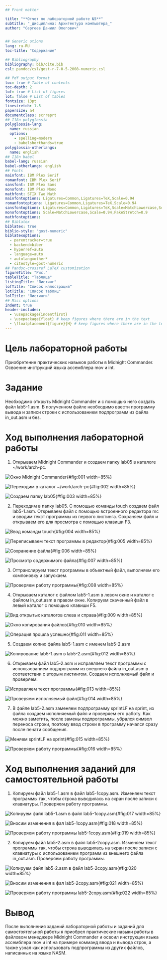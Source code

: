 ```yaml
---
## Front matter

title: "**Отчет по лабораторной работе №5**"
subtitle: "_дисциплина: Архитектура компьютера_"
author: "Сергеев Даниил Олегович"


## Generic otions
lang: ru-RU
toc-title: "Содержание"

## Bibliography
bibliography: bib/cite.bib
csl: pandoc/csl/gost-r-7-0-5-2008-numeric.csl

## Pdf output format
toc: true # Table of contents
toc-depth: 2
lof: true # List of figures
lot: false # List of tables
fontsize: 13pt
linestretch: 1.5
papersize: a4
documentclass: scrreprt
## I18n polyglossia
polyglossia-lang:
  name: russian
  options:
	- spelling=modern
	- babelshorthands=true
polyglossia-otherlangs:
  name: english
## I18n babel
babel-lang: russian
babel-otherlangs: english
## Fonts
mainfont: IBM Plex Serif
romanfont: IBM Plex Serif
sansfont: IBM Plex Sans
monofont: IBM Plex Mono
mathfont: STIX Two Math
mainfontoptions: Ligatures=Common,Ligatures=TeX,Scale=0.94
romanfontoptions: Ligatures=Common,Ligatures=TeX,Scale=0.94
sansfontoptions: Ligatures=Common,Ligatures=TeX,Scale=MatchLowercase,Scale=0.94
monofontoptions: Scale=MatchLowercase,Scale=0.94,FakeStretch=0.9
mathfontoptions:
## Biblatex
biblatex: true
biblio-style: "gost-numeric"
biblatexoptions:
  - parentracker=true
  - backend=biber
  - hyperref=auto
  - language=auto
  - autolang=other*
  - citestyle=gost-numeric
## Pandoc-crossref LaTeX customization
figureTitle: "Рис."
tableTitle: "Таблица"
listingTitle: "Листинг"
lofTitle: "Список иллюстраций"
lotTitle: "Список таблиц"
lolTitle: "Листинги"
## Misc options
indent: true
header-includes:
  - \usepackage{indentfirst}
  - \usepackage{float} # keep figures where there are in the text
  - \floatplacement{figure}{H} # keep figures where there are in the text
---
```


# Цель лабораторной работы

Приобретение практических навыков работы в Midnight Commander. Освоение инструкций
языка ассемблера mov и int.

# Задание

Необходимо открыть Midnight Commander и с помощью него создать файл lab5-1.asm. В полученном файле необходимо ввести программу вывода и записи строки с использованием подпрограмм из файла in_out.asm и без.

# Ход выполнения лабораторной работы

1. Открываем Midnight Commander и создаем папку lab05 в каталоге ~/work/arch-pc.

![Окно Midnight Commander](image/1.PNG){#fig:001 width=85%}

![Переходим в каталог ~/work/arch-pc](image/2.PNG){#fig:002 width=85%}

![Создаем папку lab05](image/3.PNG){#fig:003 width=85%}

2. Переходим в папку lab05. С помощью команды touch создаем файл lab5-1.asm. Открываем файл с помощью встроенного редактора mc и вводим текст программы из первого листинга. Сохраняем файл и открываем его для просмотра с помощью клавиши F3.

![Ввод команды touch](image/4.PNG){#fig:004 width=85%}

![Переписываем текст программы в редактор](image/5.PNG){#fig:005 width=85%}

![Сохранение файла](image/6.PNG){#fig:006 width=85%}

![Просмотр содержимого файла](image/7.PNG){#fig:007 width=85%}

3. Оттранслируем текст программы в объектный файл, выполняем его компоновку и запускаем.

![Проверяем работу программы](image/8.PNG){#fig:008 width=85%}

4. Открываем каталог с файлом lab5-1.asm в левом окне и каталог с файлом in_out.asm в правом окне. Копируем скаченный файл в левый каталог с помощью клавиши F5.

![Вид открытых каталогов слева и справа](image/9.PNG){#fig:009 width=85%}

![Окно копирования файлов](image/10.PNG){#fig:010 width=85%}

![Операция прошла успешно](image/11.PNG){#fig:011 width=85%}

5. Создаем копию файла lab5-1.asm с именем lab5-2.asm

![Копирование lab5-1.asm в lab5-2.asm](image/12.PNG){#fig:012 width=85%}

6. Открываем файл lab5-2.asm и исправляем текст программы с использованием подпрограмм из внешнего файла in_out.asm в соответствии с вторым листингом. Создаем исполняемый файл и проверяем.

![Исправляем текст программы](image/13.PNG){#fig:013 width=85%}

![Проверяем исполняемый файл](image/14.PNG){#fig:014 width=85%}

7. В файле lab5-2.asm заменяем подпрограмму sprintLF на sprint, из файла создаем исполняемый файл и проверяем его работу. Как можно заметить, после замены подпрограммы, убрался символ переноса строки, поэтому ввод строки в программу начался сразу после печати сообщения.

![Меняем sprintLF на sprint](image/15.PNG){#fig:015 width=85%}

![Проверяем работу программы](image/16.PNG){#fig:016 width=85%}

# Ход выполнения заданий для самостоятельной работы

1. Копируем файл lab5-1.asm в файл lab5-1copy.asm. Изменяем текст программы так, чтобы строка выводилась на экран после записи с клавиатуры. Проверяем работу программы.

![Копируем файл lab5-1.asm в файл lab5-1copy.asm](image/17.PNG){#fig:017 width=85%}

![Вносим изменения в фал lab5-1copy.asm](image/18.PNG){#fig:018 width=85%}

![Проверяем работу программы lab5-1copy.asm](image/19.PNG){#fig:019 width=85%}

2. Копируем файл lab5-2.asm в файл lab5-2copy.asm. Изменяем текст программы так, чтобы строка выводилась на экран после записи с клавиатуры с использованием программ из внешнего файла in_out.asm. Проверяем работу программы.

![Копируем файл lab5-2.asm в файл lab5-2copy.asm](image/20.PNG){#fig:020 width=85%}

![Вносим изменения в фал lab5-2copy.asm](image/21.PNG){#fig:021 width=85%}

![Проверяем работу программы lab5-2copy.asm](image/22.PNG){#fig:022 width=85%}

# Вывод

После выполнения заданий лабораторной работы и заданий для самостоятельной работы я приобрел практические навыки работы в файловом менеджере Midnight Commander и освоил инструкции языка ассемблера mov и int на примере комманд ввода и вывода строк, а также узнал как использовать подпрограммы из других файлов, написанных на языке NASM.


